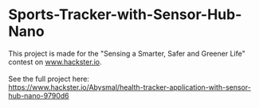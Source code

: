 # Sports-Tracker-with-Sensor-Hub-Nano

This project is made for the "Sensing a Smarter, Safer and Greener Life" contest on www.hackster.io.
<br>
<br>
See the full project here:
<br>
https://www.hackster.io/Abysmal/health-tracker-application-with-sensor-hub-nano-9790d6
